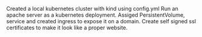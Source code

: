 Created a local kubernetes cluster with kind using config.yml
Run an apache server as a kubernetes deployment.
Assiged PersistentVolume, service and created ingress to expose it on a domain. 
Create self signed ssl certificates to make it look like a proper website. 